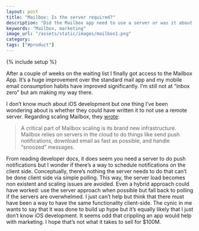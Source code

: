 ```yaml
---
layout: post
title: "Mailbox: Is the server required?"
description: "Did the Mailbox app need to use a server or was it about marketing?"
keywords: "Mailbox, marketing"
image_url: "/assets/static/images/mailbox1.png"
category:
tags: ["#product"]
---
```

{% include setup %}

<amp-img src="{{ IMG_PATH }}mailbox1.png" alt="Mailbox" style="float:right;" width="280" height="420" layout="responsive"></amp-img>

After a couple of weeks on the waiting list I finally got access to the Mailbox App. It’s a huge improvement over the standard mail app and my mobile email consumption habits have improved significantly. I’m still not at “inbox zero” but am making my way there.

I don’t know much about iOS development but one thing I’ve been wondering about is whether they could have written it to not use a remote server. Regarding scaling Mailbox, they <a href="http://www.mailboxapp.com/reservations/?p=1#were-ramping-up" target="_blank">wrote</a>:

<blockquote>A critical part of Mailbox scaling is its brand new infrastructure. Mailbox relies on servers in the cloud to do things like send push notifications, download email as fast as possible, and handle “snoozed” messages.</blockquote>

From reading developer docs, it does seem you need a server to do push notifications but I wonder if there’s a way to schedule notifications on the client side. Conceptually, there’s nothing the server needs to do that can’t be done client side via simple polling. This way, the server load becomes non existent and scaling issues are avoided. Even a hybrid approach could have worked: use the server approach when possible but fall back to polling if the servers are overwhelmed. I just can’t help but think that there must have been a way to have the same functionality client-side. The cynic in me wants to say that it was done to build up hype but it’s equally likely that I just don’t know iOS development. It seems odd that crippling an app would help with marketing. I hope that’s not what it takes to sell for $100M.
